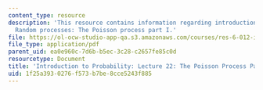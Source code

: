 ```yaml
---
content_type: resource
description: 'This resource contains information regarding introduction to probability:
  Random processes: The Poisson process part I.'
file: https://ol-ocw-studio-app-qa.s3.amazonaws.com/courses/res-6-012-introduction-to-probability-spring-2018/1f25a3930276f573b7be8cce5243f885_MITRES_6_012S18_L22AS.pdf
file_type: application/pdf
parent_uid: ea0e960c-7d6b-b5ec-3c28-c2657fe85c0d
resourcetype: Document
title: 'Introduction to Probability: Lecture 22: The Poisson Process Part I'
uid: 1f25a393-0276-f573-b7be-8cce5243f885
---
```

